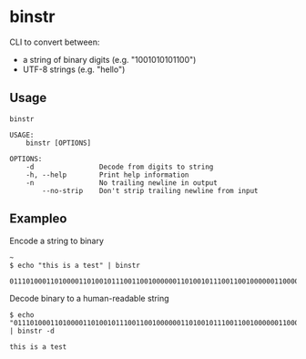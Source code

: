 # binstr

CLI to convert between:
- a string of binary digits (e.g. "1001010101100")
- UTF-8 strings (e.g. "hello")

## Usage

```
binstr

USAGE:
    binstr [OPTIONS]

OPTIONS:
    -d                Decode from digits to string
    -h, --help        Print help information
    -n                No trailing newline in output
        --no-strip    Don't strip trailing newline from input
```

## Exampleo

Encode a string to binary

```
~
$ echo "this is a test" | binstr

0111010001101000011010010111001100100000011010010111001100100000011000010010000001110100011001010111001101110100
```

Decode binary to a human-readable string

```
$ echo "0111010001101000011010010111001100100000011010010111001100100000011000010010000001110100011001010111001101110100" | binstr -d

this is a test
```
